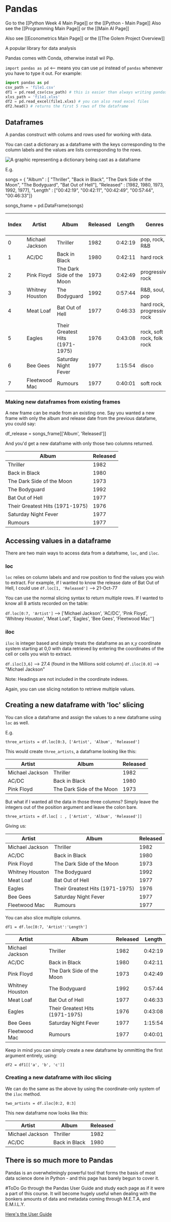 # Pandas

Go to the [[Python Week 4 Main Page]] or the [[Python - Main Page]]
Also see the [[Programming Main Page]] or the [[Main AI Page]]

Also see [[Econometrics Main Page]] or the [[The Golem Project Overview]]

A popular library for data analysis

Pandas comes with Conda, otherwise install wil Pip.

`import pandas as pd` <-- means you can use `pd` instead of `pandas` whenever you have to type it out. For example:

```python
import pandas as pd
csv_path = 'file1.csv'
df1 = pd.read_csv(csv_path) # this is easier than always writing pandas.read_csv
xlxs_path = 'file1.xlxs'
df2 = pd.read_excel(file1.xlxs) # you can also read excel files
df2.head() # returns the first 5 rows of the dataframe
```

## Dataframes

A pandas construct with colums and rows used for working with data. 

You can cast a dictionary as a dataframe with the keys corresponding to the column labels and the values are lists corresponding to the rows. 

![A graphic representing a dictionary being cast as a dataframe](https://i.imgur.com/YFy007k.png)

E.g.

songs = { "Album" : [ "Thriller", "Back in Black", "The Dark Side of the Moon", "The Bodyguard", "Bat Out of Hell"], "Released" : [1982, 1980, 1973, 1992, 1977], "Length" : ["00:42:19", "00:42:11", "00:42:49", "00:57:44", "00:46:33"]}

songs_frame = pd.DataFrame(songs)

|Index|Artist         |Album                          |Released|Length |Genres                     |Millions sold|Claimed Sales (millions)|Released |Soundtrack|Rating|
|-----|---------------|-------------------------------|--------|-------|---------------------------|-------------|------------------------|---------|----------|------|
|0    |Michael Jackson|Thriller                       |1982    |0:42:19|pop, rock, R&B             |46           |65                      |30-Nov-82|NaN       |10    |
|1    |AC/DC          |Back in Black                  |1980    |0:42:11|hard rock                  |26.1         |50                      |25-Jul-80|NaN       |9.5   |
|2    |Pink Floyd     |The Dark Side of the Moon      |1973    |0:42:49|progressive rock           |24.2         |45                      |01-Mar-73|NaN       |9     |
|3    |Whitney Houston|The Bodyguard                  |1992    |0:57:44|R&B, soul, pop             |27.4         |44                      |17-Nov-92|Y         |8.5   |
|4    |Meat Loaf      |Bat Out of Hell                |1977    |0:46:33|hard rock, progressive rock|20.6         |43                      |21-Oct-77|NaN       |8     |
|5    |Eagles         |Their Greatest Hits (1971-1975)|1976    |0:43:08|rock, soft rock, folk rock |32.2         |42                      |17-Feb-76|NaN       |7.5   |
|6    |Bee Gees       |Saturday Night Fever           |1977    |1:15:54|disco                      |20.6         |40                      |15-Nov-77|Y         |7     |
|7    |Fleetwood Mac  |Rumours                        |1977    |0:40:01|soft rock                  |27.9         |40                      |04-Feb-77|NaN       |6.5   |

### Making new dataframes from existing frames

A new frame can be made from an existing one. Say you wanted a new frame with only the album and release date from the previous datafame, you could say:

df_release = songs_frame[['Album', 'Released']]

And you'd get a new dataframe with only those two columns returned.

|Album|Released       |
|-----|---------------|
|Thriller|1982           |
|Back in Black|1980           |
|The Dark Side of the Moon|1973           |
|The Bodyguard|1992           |
|Bat Out of Hell|1977           |
|Their Greatest Hits (1971-1975)|1976           |
|Saturday Night Fever|1977           |
|Rumours|1977           |

## Accessing values in a dataframe

There are two main ways to access data from a dataframe, `loc`, and `iloc`.

### loc

`loc` relies on column labels and and row position to find the values you wish to extract. For example, if I wanted to know the release date of Bat Out of Hell, I could use `df.loc[1, 'Released']` --> 21-Oct-77

You can use the normal slicing syntax to return multiple rows. If I wanted to know all 8 artists recorded on the table:

`df.loc[0:7, 'Artist']` --> ['Michael Jackson', 'AC/DC', 'Pink Floyd', 'Whitney Houston', 'Meat Loaf', 'Eagles', 'Bee Gees', 'Fleetwood Mac'']

### iloc

`iloc` is integer based and simply treats the dataframe as an x,y coordinate system starting at 0,0 with data retrieved by entering the coordinates of the cell or cells you wish to extract.

`df.iloc[3,6]` -->  27.4 (found in the Millions sold column)
`df.iloc[0.0]` --> "Michael Jackson"

Note: Headings are not included in the coordinate indexes.

Again, you can use slicing notation to retrieve multiple values.

## Creating a new dataframe with 'loc' slicing

You can slice a dataframe and assign the values to a new dataframe using `loc` as well.

E.g.

`three_artists = df.loc[0:3, ['Artist', 'Album', 'Released']`

This would create `three_artists`, a dataframe looking like this:

|Artist|Album          |Released|
|------|---------------|--------|
|Michael Jackson|Thriller       |1982    |
|AC/DC |Back in Black  |1980    |
|Pink Floyd|The Dark Side of the Moon|1973    |

But what if I wanted all the data in those three columns? Simply leave the integers out of the position argument and leave the colon bare.

`three_artists = df.loc[ : , ['Artist', 'Album', 'Released']]`

Giving us:

|Artist|Album          |Released|
|------|---------------|--------|
|Michael Jackson|Thriller       |1982    |
|AC/DC |Back in Black  |1980    |
|Pink Floyd|The Dark Side of the Moon|1973    |
|Whitney Houston|The Bodyguard  |1992    |
|Meat Loaf|Bat Out of Hell|1977    |
|Eagles|Their Greatest Hits (1971-1975)|1976    |
|Bee Gees|Saturday Night Fever|1977    |
|Fleetwood Mac|Rumours        |1977    |

You can also slice multiple columns.

`df1 = df.loc[0:7, 'Artist':'Length']`

|Artist|Album|Released     |Length|
|------|-----|-------------|------|
|Michael Jackson|Thriller|1982         |0:42:19|
|AC/DC |Back in Black|1980         |0:42:11|
|Pink Floyd|The Dark Side of the Moon|1973         |0:42:49|
|Whitney Houston|The Bodyguard|1992         |0:57:44|
|Meat Loaf|Bat Out of Hell|1977         |0:46:33|
|Eagles|Their Greatest Hits (1971-1975)|1976         |0:43:08|
|Bee Gees|Saturday Night Fever|1977         |1:15:54|
|Fleetwood Mac|Rumours|1977         |0:40:01|

Keep in mind you can simply create a new dataframe by ommitting the first argument entirely, using:

`df2 = df1[['a', 'b', 'c']]`

### Creating a new dataframe with iloc slicing

We can do the same as the above by using the coordinate-only system of the `iloc` method.

`two_artists = df.iloc[0:2, 0:3]`

This new dataframe now looks like this:

|Artist|Album          |Released|
|------|---------------|--------|
|Michael Jackson|Thriller       |1982    |
|AC/DC |Back in Black  |1980    |


## There is so much more to Pandas

Pandas is an overwhelmingly powerful tool that forms the basis of most data science done in Python - and this page has barely begun to cover it. 

#ToDo Go through the Pandas User Guide and study each page as if it were a part of this course. It will become hugely useful when dealing with the bonkers amounts of data and metadata coming through M.E.T.A, and E.M.I.L.Y.

[Here's the User Guide](https://pandas.pydata.org/pandas-docs/stable/user_guide/index.html)